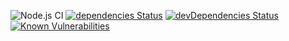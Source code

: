 ![Node.js CI](https://github.com/kyusu/parsing-metal-archives/workflows/Node.js%20CI/badge.svg)
[![dependencies Status](https://david-dm.org/kyusu/parsing-metal-archives/status.svg)](https://david-dm.org/kyusu/parsing-metal-archives)
[![devDependencies Status](https://david-dm.org/kyusu/parsing-metal-archives/dev-status.svg)](https://david-dm.org/kyusu/parsing-metal-archives?type=dev)
[![Known Vulnerabilities](https://snyk.io/test/github/kyusu/parsing-metal-archives/badge.svg)](https://snyk.io/test/github/kyusu/parsing-metal-archives)

